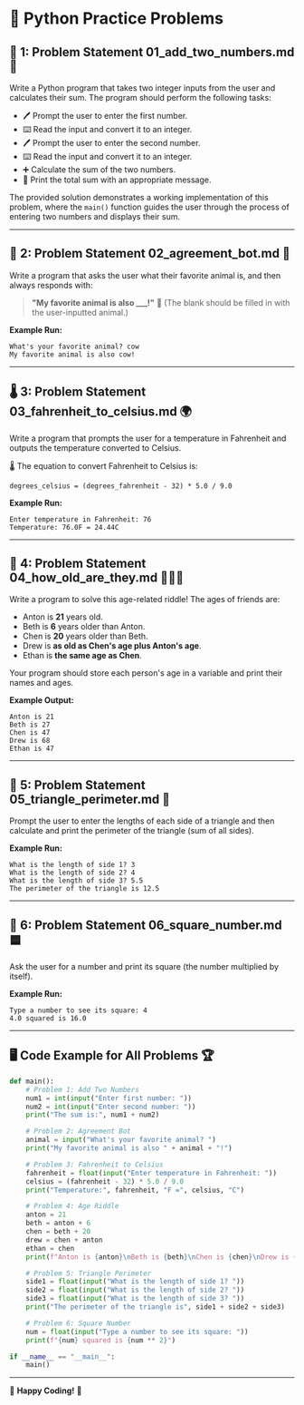 # 🚀 Python Practice Problems

## 📝 **1: Problem Statement 01_add_two_numbers.md** 🔢

Write a Python program that takes two integer inputs from the user and calculates their sum. The program should perform the following tasks:

- 🖊 Prompt the user to enter the first number.
- ⌨️ Read the input and convert it to an integer.
- 🖊 Prompt the user to enter the second number.
- ⌨️ Read the input and convert it to an integer.
- ➕ Calculate the sum of the two numbers.
- 📢 Print the total sum with an appropriate message.

The provided solution demonstrates a working implementation of this problem, where the `main()` function guides the user through the process of entering two numbers and displays their sum.

---

## 🐾 **2: Problem Statement 02_agreement_bot.md** 🦊

Write a program that asks the user what their favorite animal is, and then always responds with:

> **"My favorite animal is also ___!"** 🦁 (The blank should be filled in with the user-inputted animal.)

**Example Run:**
```
What's your favorite animal? cow
My favorite animal is also cow!
```

---

## 🌡 **3: Problem Statement 03_fahrenheit_to_celsius.md** 🌍

Write a program that prompts the user for a temperature in Fahrenheit and outputs the temperature converted to Celsius.

🌡 The equation to convert Fahrenheit to Celsius is:
```
degrees_celsius = (degrees_fahrenheit - 32) * 5.0 / 9.0
```

**Example Run:**
```
Enter temperature in Fahrenheit: 76
Temperature: 76.0F = 24.44C
```

---

## 🎂 **4: Problem Statement 04_how_old_are_they.md** 👶👦👨

Write a program to solve this age-related riddle! The ages of friends are:

- Anton is **21** years old.
- Beth is **6** years older than Anton.
- Chen is **20** years older than Beth.
- Drew is **as old as Chen's age plus Anton's age**.
- Ethan is **the same age as Chen**.

Your program should store each person's age in a variable and print their names and ages.

**Example Output:**
```
Anton is 21
Beth is 27
Chen is 47
Drew is 68
Ethan is 47
```

---

## 📐 **5: Problem Statement 05_triangle_perimeter.md** 📏

Prompt the user to enter the lengths of each side of a triangle and then calculate and print the perimeter of the triangle (sum of all sides).

**Example Run:**
```
What is the length of side 1? 3
What is the length of side 2? 4
What is the length of side 3? 5.5
The perimeter of the triangle is 12.5
```

---

## 🔢 **6: Problem Statement 06_square_number.md** 🟦

Ask the user for a number and print its square (the number multiplied by itself).

**Example Run:**
```
Type a number to see its square: 4
4.0 squared is 16.0
```

---

## 🖥 **Code Example for All Problems** 🏆
```python
def main():
    # Problem 1: Add Two Numbers
    num1 = int(input("Enter first number: "))
    num2 = int(input("Enter second number: "))
    print("The sum is:", num1 + num2)

    # Problem 2: Agreement Bot
    animal = input("What's your favorite animal? ")
    print("My favorite animal is also " + animal + "!")

    # Problem 3: Fahrenheit to Celsius
    fahrenheit = float(input("Enter temperature in Fahrenheit: "))
    celsius = (fahrenheit - 32) * 5.0 / 9.0
    print("Temperature:", fahrenheit, "F =", celsius, "C")

    # Problem 4: Age Riddle
    anton = 21
    beth = anton + 6
    chen = beth + 20
    drew = chen + anton
    ethan = chen
    print(f"Anton is {anton}\nBeth is {beth}\nChen is {chen}\nDrew is {drew}\nEthan is {ethan}")

    # Problem 5: Triangle Perimeter
    side1 = float(input("What is the length of side 1? "))
    side2 = float(input("What is the length of side 2? "))
    side3 = float(input("What is the length of side 3? "))
    print("The perimeter of the triangle is", side1 + side2 + side3)

    # Problem 6: Square Number
    num = float(input("Type a number to see its square: "))
    print(f"{num} squared is {num ** 2}")

if __name__ == "__main__":
    main()
```
---
🎯 **Happy Coding!** 🚀













